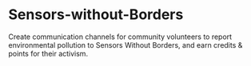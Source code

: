 # Sensors-without-Borders
Create communication channels for community volunteers to report environmental pollution to Sensors Without Borders, and earn credits & points for their activism. 
